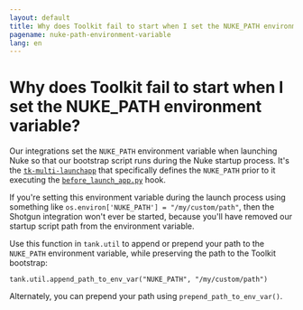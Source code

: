 ```yaml
---
layout: default
title: Why does Toolkit fail to start when I set the NUKE_PATH environment variable?
pagename: nuke-path-environment-variable
lang: en
---
```


# Why does Toolkit fail to start when I set the NUKE_PATH environment variable?

Our integrations set the `NUKE_PATH` environment variable when launching Nuke so that our bootstrap script runs during the Nuke startup process.
It's the [`tk-multi-launchapp`](https://support.shotgunsoftware.com/hc/en-us/articles/219032968-Application-Launcher#Set%20Environment%20Variables%20and%20Automate%20Behavior%20at%20Launch) that specifically defines the `NUKE_PATH` prior to it executing the [`before_launch_app.py`](https://github.com/shotgunsoftware/tk-multi-launchapp/blob/6a884aa144851148e8369e9f35a2471087f98d16/hooks/before_app_launch.py) hook. 

If you're setting this environment variable during the launch process using something like `os.environ['NUKE_PATH'] = "/my/custom/path"`, then the Shotgun integration won't ever be started, because you'll have removed our startup script path from the environment variable.

Use this function in `tank.util` to append or prepend your path to the `NUKE_PATH` environment variable, while preserving the path to the Toolkit bootstrap:

```
tank.util.append_path_to_env_var("NUKE_PATH", "/my/custom/path")
```

Alternately, you can prepend your path using `prepend_path_to_env_var()`.